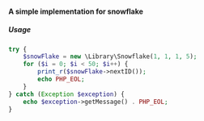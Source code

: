 #### A simple implementation for snowflake

##### Usage
```php
try {
    $snowFlake = new \Library\Snowflake(1, 1, 1, 5);
    for ($i = 0; $i < 50; $i++) {
        print_r($snowFlake->nextID());
        echo PHP_EOL;
    }
} catch (Exception $exception) {
    echo $exception->getMessage() . PHP_EOL;
}
```
